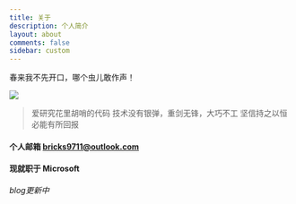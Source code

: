 ```yaml
---
title: 关于
description: 个人简介
layout: about
comments: false
sidebar: custom
---
```


春来我不先开口，哪个虫儿敢作声！

![](https://656e-env-iybewaod-1257393063.tcb.qcloud.la/mself.webp?sign=b48a657146af9c303b33065c71fe68ff&t=1615628824)

> 爱研究花里胡哨的代码
> 技术没有银弹，重剑无锋，大巧不工
> 坚信持之以恒必能有所回报


#### 个人邮箱 bricks9711@outlook.com 
#### 现就职于 Microsoft

*blog更新中*